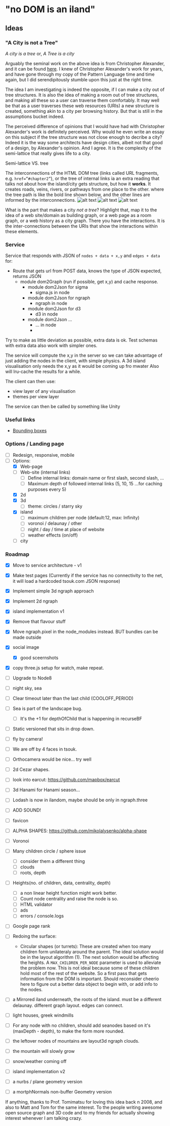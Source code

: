 # "no DOM is an iland"

## Ideas

### "A City is not a Tree"

_A city is a tree_ or, _A Tree is a city_

Arguably the seminal work on the above idea is from Christopher Alexander, and it can be found [here](http://www.bp.ntu.edu.tw/wp-content/uploads/2011/12/06-Alexander-A-city-is-not-a-tree.pdf). I knew of Christopher Alexander's work for years, and have gone through my copy of the Pattern Language time and time again, but I did serendipitously stumble upon this just at the right time.

The idea I am investigating is indeed the opposite, if I can make a city out of tree structures. It is also the idea of making a room out of tree structures, and making all these so a user can traverse them comfortably. It may well be that as a user traverses these web resources (URIs) a new structure is created, something akin to a city per browsing history. But that is still in the assumptions bucket indeed.

The perceived difference of opinions that I would have had with Christopher Alexander's work is definitely perceived. Why would he even write an essay on this subject if the tree structure was not close enough to decribe a city? Indeed it is the way some architects have design cities, albeit not that good of a design, by Alexander's opinion. And I agree. It is the complexity of the semi-lattice that really gives life to a city. 

Semi-lattice VS. tree

The interconnections of the HTML DOM tree (links called URL fragments, e.g. `href=”#chapter2”`), or the tree of internal links ia an extra reading that talks not about how the island/city gets structure, but how it **works**. It creates roads, veins, rivers, or pathways from one place to the other.
where the tree path is like the bold line shown below, and the other lines are informed by the interconnections.
![alt text](./docs/03-City-Branching.jpg)
![alt text](./docs/baran_nets.jpg)
![alt text](./docs/taub22.png)

What is the part that makes a city _not a tree_? Highlight that, map it to the idea of a web site/domain as building graph, or a web page as a room graph, or a web history as a city graph. There you have the interactions. It is the inter-connections between the URIs that show the interactions within these elements.

### Service
Service that responds with JSON of `nodes + data + x,y` and `edges + data` for:

- Route that gets url from POST data, knows the type of JSON expected, returns JSON 
  - module dom2Graph (run if possible, get x,y) and cache response.
    - module dom2Json for sigma
      - sigma.js in node 
    - module dom2Json for ngraph
      - ngraph in node
    - module dom2Json for d3
      - d3 in node
    - module dom2Json ...
      - ... in node
      - 
Try to make as little deviation as possible, extra data is ok. Test schemas with extra data also work with simpler ones.

The service will compute the x,y in the server so we can take advantage of just adding the nodes in the client, with simple physics.
A 3d island visualisation only needs the x,y as it would be coming up fro mwater
Also will lru-cache the results for a while.

The client can then use:
- view layer of any visualisation
- themes per view layer

The service can then be called by something like Unity

### Useful links
- [Bounding boxes](https://stackoverflow.com/questions/23073170/calculate-bounding-polygon-of-alpha-shape-from-the-delaunay-triangulation)

### Options / Landing page
- [ ] Redesign, responsive, mobile
- [ ] Options:
  - [x] Web-page
  - [ ] Web-site (internal links)
    - [ ] Define internal links: domain name or first slash, second slash, ...
    - [ ] Maximum depth of followed internal links (5, 10, 15 ...for caching purposes every 5)
  - [x] 2d
  - [x] 3d
    - [ ] theme: circles / starry sky
  - [x] island
    - [ ] maximum children per node (default:12, max: Infinity)
    - [ ] voronoi / delaunay / other
    - [ ] night / day / time at place of website
    - [ ] weather effects (on/off)
  - [ ] city

### Roadmap
- [x] Move to service architecture - v1
- [x] Make test pages (Currently if the service has no connectivity to the net, it will load a hardcoded tsouk.com JSON response)
- [x] Implement simple 3d ngraph approach
- [x] Implement 2d ngraph
- [x] island implementation v1
- [x] Remove that flavour stuff
- [x] Move ngraph.pixel in the node_modules instead. BUT bundles can be made outside
- [x] social image
  - [x] good sceernshots
- [x] copy three.js setup for watch, make repeat.

- [ ] Upgrade to Node8
- [ ] night sky, sea
- [ ] Clear timeout later than the last child (COOLOFF_PERIOD)

- [ ] Sea is part of the landscape bug.
  - [ ] It's the +1 for depthOfChild that is happening in recurseBF

- [ ] Static versioned that sits in drop down.

- [ ] fly by camera!
- [ ] We are off by 4 faces in tsouk. 
- [ ] Orthocamera would be nice... try well

- [ ] 2d Cezar shapes.
- [ ] look into earcut: https://github.com/mapbox/earcut
- [ ] 3d Hanami for Hanami season...
- [ ] Lodash is now in ilandom, maybe should be only in ngraph.three 
- [ ] ADD SOUND!
- [ ] favicon
- [ ] ALPHA SHAPES: https://github.com/mikolalysenko/alpha-shape
- [ ] Voronoi

- [ ] Many children circle / sphere issue
  - [ ] consider them a different thing
  - [ ] clouds
  - [ ] roots, depth

- [ ] Heights(no. of children, data, centrality, depth)
  - [ ] a non linear height function might work better.
  - [ ] Count node centrality and raise the node is so.
  - [ ] HTML validator
  - [ ] ads
  - [ ] errors / console.logs

- [ ] Google page rank

- [ ] Redoing the surface:
  -  Circular shapes (or turrets): These are created when too many children form unilateraly around the parent. The ideal solution would be in the layout algorithm (1). The next solution would be affecting the heights. A `MAX_CHILDREN_PER_NODE` parameter is used to alleviate the problem now. This is not ideal because some of these children hold most of the rest of the website. So a first pass that gets information from the DOM is important. Should reconsider cheerio here to figure out a better data object to begin with, or add info to the nodes.
- [ ] a Mirrored iland underneath, the roots of the island. must be a different delaunay. different graph layout. edges can connect. 
- [ ] light houses, greek windmills
- [ ] For any node with no children, should add seanodes based on it's (maxDepth - depth), to make the form more rounded.
- [ ] the leftover nodes of mountains are layout3d ngraph clouds.
- [ ] the mountain will slowly grow
- [ ] snow/weather coming off
- [ ] island implementation v2
- [ ] a nurbs / plane geometry version
- [ ] a mortphNormals non-buffer Geometry version

If anything, thanks to Prof. Tomimatsu for loving this idea back n 2008, and also to Matt and Tom for the same interest. To the people writing awesome open source graph and 3D code and to my friends for actually showing interest whenever I am talking crazy.